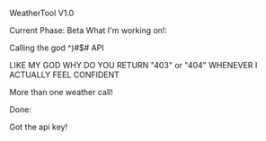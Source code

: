 WeatherTool V1.0

Current Phase: Beta
What I'm working on!:

Calling the god ^)#$# API

LIKE MY GOD WHY DO YOU RETURN "403" or "404" WHENEVER I ACTUALLY FEEL CONFIDENT

More than one weather call!

Done:

Got the api key!
